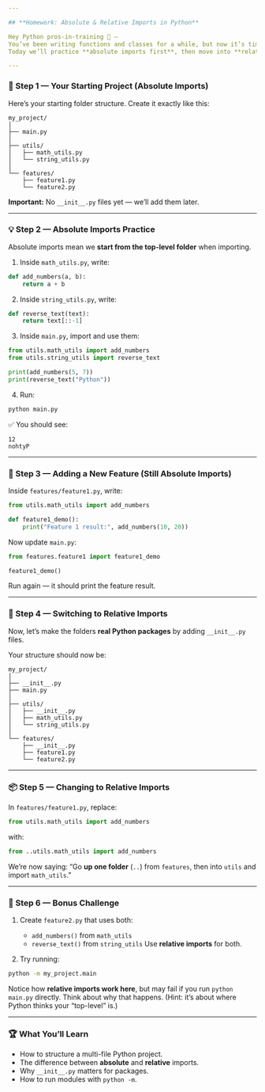 ```yaml
---

## **Homework: Absolute & Relative Imports in Python**

Hey Python pros-in-training 👋 —
You’ve been writing functions and classes for a while, but now it’s time to level up your **project organization** skills.
Today we’ll practice **absolute imports first**, then move into **relative imports** so you understand both.

---
```


### **📂 Step 1 — Your Starting Project (Absolute Imports)**

Here’s your starting folder structure. Create it exactly like this:

```
my_project/
│
├── main.py
│
├── utils/
│   ├── math_utils.py
│   └── string_utils.py
│
└── features/
    ├── feature1.py
    └── feature2.py
```

**Important:**
No `__init__.py` files yet — we’ll add them later.

---

### **💡 Step 2 — Absolute Imports Practice**

Absolute imports mean we **start from the top-level folder** when importing.

1. Inside `math_utils.py`, write:

```python
def add_numbers(a, b):
    return a + b
```

2. Inside `string_utils.py`, write:

```python
def reverse_text(text):
    return text[::-1]
```

3. Inside `main.py`, import and use them:

```python
from utils.math_utils import add_numbers
from utils.string_utils import reverse_text

print(add_numbers(5, 7))
print(reverse_text("Python"))
```

4. Run:

```bash
python main.py
```

✅ You should see:

```
12
nohtyP
```

---

### **🚀 Step 3 — Adding a New Feature (Still Absolute Imports)**

Inside `features/feature1.py`, write:

```python
from utils.math_utils import add_numbers

def feature1_demo():
    print("Feature 1 result:", add_numbers(10, 20))
```

Now update `main.py`:

```python
from features.feature1 import feature1_demo

feature1_demo()
```

Run again — it should print the feature result.

---

### **🔄 Step 4 — Switching to Relative Imports**

Now, let’s make the folders **real Python packages** by adding `__init__.py` files.

Your structure should now be:

```
my_project/
│
├── __init__.py
├── main.py
│
├── utils/
│   ├── __init__.py
│   ├── math_utils.py
│   └── string_utils.py
│
└── features/
    ├── __init__.py
    ├── feature1.py
    └── feature2.py
```

---

### **📦 Step 5 — Changing to Relative Imports**

In `features/feature1.py`, replace:

```python
from utils.math_utils import add_numbers
```

with:

```python
from ..utils.math_utils import add_numbers
```

We’re now saying:
“Go **up one folder** (`..`) from `features`, then into `utils` and import `math_utils`.”

---

### **🎯 Step 6 — Bonus Challenge**

1. Create `feature2.py` that uses both:

   * `add_numbers()` from `math_utils`
   * `reverse_text()` from `string_utils`
     Use **relative imports** for both.
2. Try running:

```bash
python -m my_project.main
```

Notice how **relative imports work here**, but may fail if you run `python main.py` directly.
Think about why that happens. (Hint: it’s about where Python thinks your “top-level” is.)

---

### **🏆 What You’ll Learn**

* How to structure a multi-file Python project.
* The difference between **absolute** and **relative** imports.
* Why `__init__.py` matters for packages.
* How to run modules with `python -m`.


